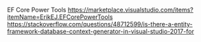 ﻿EF Core Power Tools
https://marketplace.visualstudio.com/items?itemName=ErikEJ.EFCorePowerTools
https://stackoverflow.com/questions/48712599/is-there-a-entity-framework-database-context-generator-in-visual-studio-2017-for